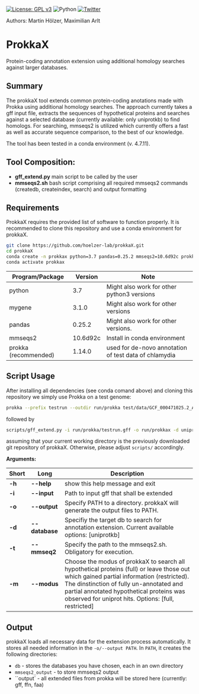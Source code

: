 <!--[![Build Status](https://travis-ci.org/hoelzer/ribap.svg?branch=master)](https://travis-ci.org/hoelzer/ribap)-->
[![License: GPL v3](https://img.shields.io/badge/License-GPL%20v3-blue.svg)](https://www.gnu.org/licenses/gpl-3.0)
![Python](https://img.shields.io/badge/Language-Python3.7-green.svg)
[![Twitter](https://img.shields.io/twitter/url/https/twitter.com/martinhoelzer?label=%40martinhoelzer&style=social)](https://twitter.com/martinhoelzer)

Authors: Martin H&ouml;lzer, Maximilian Arlt

# ProkkaX
Protein-coding annotation extension using additional homology searches against larger databases.

## Summary

The prokkaX tool extends common protein-coding anotations made with Prokka using additional homology searches. The approach currently takes a gff input file, extracts the sequences of hypothetical proteins and searches against a selected database (currently available: only uniprotkb) to find homologs. For searching, mmseqs2 is utilized which currently offers a fast as well as accurate sequence comparison, to the best of our knowledge.

The tool has been tested in a conda environment (v. 4.7.11). 


## Tool Composition:

- **gff_extend.py** main script to be called by the user
- **mmseqs2.sh**     bash script comprising all required mmseqs2 commands (createdb, createindex, search) and output formatting

## Requirements
ProkkaX requires the provided list of software to function properly. It is recommended to clone this repository and use a conda environment for prokkaX.

```bash
git clone https://github.com/hoelzer-lab/prokkaX.git
cd prokkaX
conda create -n prokkax python=3.7 pandas=0.25.2 mmseqs2=10.6d92c prokka=1.14.0 mygene=3.1.0
conda activate prokkax
```

|Program/Package|Version|Note|
|---------------|-------|------|
|python|3.7|Might also work for other python3 versions|
|mygene|3.1.0|Might also work for other versions|
|pandas|0.25.2|Might also work for other versions.|
|mmseqs2|10.6d92c|Install in conda environment|
|prokka (recommended)|1.14.0|used for de-novo annotation of test data of chlamydia|


## Script Usage

After installing all dependencies (see conda comand above) and cloning this repository we simply use Prokka on a test genome: 

```bash
prokka --prefix testrun --outdir run/prokka test/data/GCF_000471025.2_ASM47102v2_genomic.fna
```

followed by

```bash
scripts/gff_extend.py -i run/prokka/testrun.gff -o run/prokkax -d uniprotkb -t scripts/mmseqs2.sh -m full
```

assuming that your current working directory is the previously downloaded git repository of prokkaX. Otherwise, please adjust ``scripts/`` accordingly. 

**Arguments:**  

|Short|Long|Description|
|-----|----|-----------|
|**-h**|**--help** |show this help message and exit|
|**-i**|**--input**|Path to input gff that shall be extended|   
|**-o**|**--output**|Specify PATH to a directory. prokkaX will generate the output files to PATH.|
|**-d**|**--database**|Specifiy the target db to search for annotation extension. Current available options: [uniprotkb]|
|**-t**|**--mmseq2**|Specify the path to the mmseqs2.sh. Obligatory for execution.|
|**-m**|**--modus**|Choose the modus of prokkaX to search all hypothetical proteins (full) or leave those out which gained partial information (restricted). The dinstinction of fully un-annotated and partial annotated hypothetical proteins was observed for uniprot hits. Options: [full, restricted]|
## Output

prokkaX loads all necessary data for the extension process automatically. It stores all needed information in the ``-o/--output PATH``. In ``PATH``, it creates the following directories:

* ``db`` - stores the databases you have chosen, each in an own directory
* ``mmseqs2_output`` - to store mmseqs2 output
* ``output` - all extended files from prokka will be stored here (currently: gff, ffn, faa)
